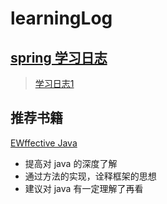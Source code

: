 # learningLog

## [spring 学习日志](https://github.com/JrYYY/learningLog/blob/main/spring)
 > [学习日志1](https://github.com/JrYYY/learningLog/blob/main/spring/spring%E5%AD%A6%E4%B9%A01.md)



## 推荐书籍

 [EWffective Java]()
 * 提高对 java 的深度了解
 * 通过方法的实现，诠释框架的思想
 * 建议对 java 有一定理解了再看
